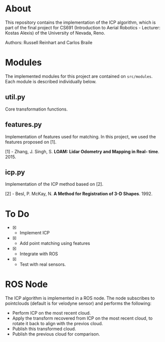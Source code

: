# About
This repository contains the implementation of the ICP algorithm, which is part of the final project for CS691 (Introduction to Aerial Robotics - Lecturer: Kostas Alexis) of the University of Nevada, Reno.

Authors: Russell Reinhart and Carlos Braile

# Modules

The implemented modules for this project are contained on `src/modules`. Each module is described individually below. 

## util.py

Core transformation functions.

## features.py

Implementation of features used for matching. In this project, we used the features proposed on [1].

[1] - Zhang, J. Singh, S. **LOAM: Lidar Odometry and Mapping in Real- time**. 2015.

## icp.py

Implementation of the ICP method based on [2].

[2] - Besl, P. McKay, N. **A Method for Registration of 3-D Shapes**. 1992.

# To Do

* [X] - Implement ICP
* [X] - Add point matching using features
* [X] - Integrate with ROS
* [X] - Test with real sensors.

# ROS Node

The ICP algorithm is implemented in a ROS node.  The node subscribes to pointclouds (default is for velodyne sensor) and performs the following:

* Perform ICP on the most recent cloud.
* Apply the transform recovered from ICP on the most recent cloud, to rotate it back to align with the previos cloud.
* Publish this transformed cloud.
* Publish the previous cloud for comparison.
